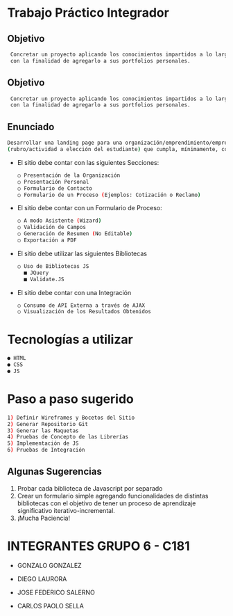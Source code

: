 # Trabajo Práctico Integrador

## Objetivo

  ```bash
   Concretar un proyecto aplicando los conocimientos impartidos a lo largo del curso, 
   con la finalidad de agregarlo a sus portfolios personales.
  ```

## Objetivo

  ```bash
   Concretar un proyecto aplicando los conocimientos impartidos a lo largo del curso, 
   con la finalidad de agregarlo a sus portfolios personales.
  ```

## Enunciado
  ```bash
Desarrollar una landing page para una organización/emprendimiento/empresa
(rubro/actividad a elección del estudiante) que cumpla, mínimamente, con los siguientes requisitos:
  ```
- El sitio debe contar con las siguientes Secciones:

  ```bash
  ○ Presentación de la Organización
  ○ Presentación Personal
  ○ Formulario de Contacto
  ○ Formulario de un Proceso (Ejemplos: Cotización o Reclamo)
  ```

- El sitio debe contar con un Formulario de Proceso:

  ```bash
  ○ A modo Asistente (Wizard)
  ○ Validación de Campos
  ○ Generación de Resumen (No Editable)
  ○ Exportación a PDF
  ```

- El sitio debe utilizar las siguientes Bibliotecas

  ```bash
  ○ Uso de Bibliotecas JS
    ■ JQuery
    ■ Validate.JS
  ```

- El sitio debe contar con una Integración

  ```bash
  ○ Consumo de API Externa a través de AJAX
  ○ Visualización de los Resultados Obtenidos
  ```


# Tecnologías a utilizar


  ```bash
  ● HTML
  ● CSS
  ● JS
  ```

# Paso a paso sugerido

  ```bash
  1) Definir Wireframes y Bocetos del Sitio
  2) Generar Repositorio Git
  3) Generar las Maquetas
  4) Pruebas de Concepto de las Librerías
  5) Implementación de JS
  6) Pruebas de Integración
  ```

## Algunas Sugerencias
1. Probar cada biblioteca de Javascript por separado
2. Crear un formulario simple agregando funcionalidades de distintas bibliotecas con el objetivo de tener un proceso de aprendizaje significativo iterativo-incremental.
3. ¡Mucha Paciencia!

# INTEGRANTES GRUPO 6 - C181
* GONZALO GONZALEZ

* DIEGO LAURORA 

* JOSE FEDERICO SALERNO

* CARLOS PAOLO SELLA
